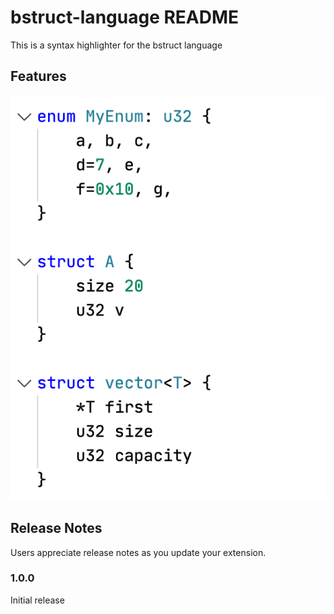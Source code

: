 # bstruct-language README

This is a syntax highlighter for the bstruct language

## Features

![highlighting demo](images/demo.png)

## Release Notes

Users appreciate release notes as you update your extension.

### 1.0.0

Initial release
